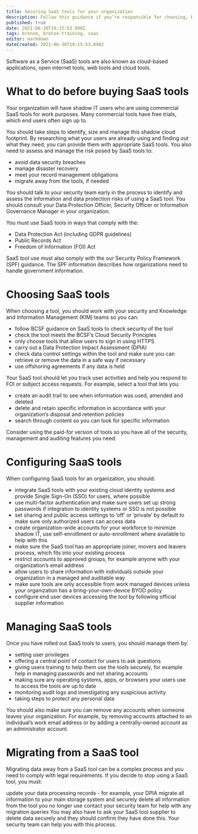 ```yaml
---
title: Securing SaaS tools for your organization
description: Follow this guidance if you’re responsible for choosing, buying and managing Software as a Service (SaaS) tools in your organization.
published: true
date: 2021-06-30T19:15:53.090Z
tags: bronze, bronze-training, saas
editor: markdown
dateCreated: 2021-06-30T19:15:53.090Z
---
```


Software as a Service (SaaS) tools are also known as cloud-based applications, open internet tools, web tools and cloud tools.

# What to do before buying SaaS tools
Your organization will have shadow IT users who are using commercial SaaS tools for work purposes. Many commercial tools have free trials, which end users often sign up to.

You should take steps to identify, size and manage this shadow cloud footprint. By researching what your users are already using and finding out what they need, you can provide them with appropriate SaaS tools. You also need to assess and manage the risk posed by SaaS tools to:

- avoid data security breaches
- manage disaster recovery
- meet your record management obligations
- migrate away from the tools, if needed

You should talk to your security team early in the process to identify and assess the information and data protection risks of using a SaaS tool. You should consult your Data Protection Officer, Security Officer or Information Governance Manager in your organization.

You must use SaaS tools in ways that comply with the:

- Data Protection Act (including GDPR guidelines)
- Public Records Act
- Freedom of Information (FOI) Act

SaaS tool use must also comply with the our Security Policy Framework (SPF) guidance. The SPF information describes how organizations need to handle government information. 

# Choosing SaaS tools
When choosing a tool, you should work with your security and Knowledge and Information Management (KIM) teams so you can:

- follow BCSF guidance on SaaS tools to check security of the tool
- check the tool meets the BCSF’s Cloud Security Principles
- only choose tools that allow users to sign in using HTTPS
- carry out a Data Protection Impact Assessment (DPIA)
- check data control settings within the tool and make sure you can retrieve or remove the data in a safe way if necessary
- use offshoring agreements if any data is held 

Your SaaS tool should let you track user activities and help you respond to FOI or subject access requests. For example, select a tool that lets you:

- create an audit trail to see when information was used, amended and deleted
- delete and retain specific information in accordance with your organization’s disposal and retention policies
- search through content so you can look for specific information

Consider using the paid-for version of tools so you have all of the security, management and auditing features you need.

# Configuring SaaS tools
When configuring SaaS tools for an organization, you should:

- integrate SaaS tools with your existing cloud identity systems and provide Single Sign-On (SSO) for users, where possible
- use multi-factor authentication and make sure users set up strong passwords if integration to identity systems or SSO is not possible
- set sharing and public access settings to ‘off’ or ‘private’ by default to make sure only authorized users can access data
- create organization-wide accounts for your workforce to minimize shadow IT, use self-enrolllment or auto-enrolllment where available to help with this
- make sure the SaaS tool has an appropriate joiner, movers and leavers process, which fits into your existing process
- restrict accounts to approved groups, for example anyone with your organization’s email address
- allow users to share information with individuals outside your organization in a managed and auditable way
- make sure tools are only accessible from work managed devices unless your organization has a bring-your-own-device BYOD policy
- configure end user devices accessing the tool by following official supplier information

# Managing SaaS tools
Once you have rolled out SaaS tools to users, you should manage them by:

- setting user privileges
- offering a central point of contact for users to ask questions
- giving users training to help them use the tools securely, for example help in managing passwords and not sharing accounts
- making sure any operating systems, apps, or browsers your users use to access the tools are up to date
- monitoring audit logs and investigating any suspicious activity
- taking steps to protect any personal data

You should also make sure you can remove any accounts when someone leaves your organization. For example, by removing accounts attached to an individual’s work email address or by adding a centrally-owned account as an administrator account.

# Migrating from a SaaS tool
Migrating data away from a SaaS tool can be a complex process and you need to comply with legal requirements. If you decide to stop using a SaaS tool, you must:

update your data processing records - for example, your DPIA
migrate all information to your main storage system and securely delete all information from the tool you no longer use
contact your security team for help with any migration queries
You may also have to ask your SaaS tool supplier to delete data securely and they should confirm they have done this. Your security team can help you with this process.